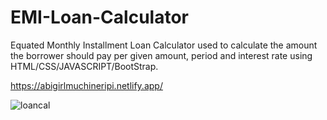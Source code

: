 # EMI-Loan-Calculator
Equated  Monthly Installment Loan Calculator used to calculate the amount the borrower should pay per given amount, period and interest rate using HTML/CSS/JAVASCRIPT/BootStrap.

https://abigirlmuchineripi.netlify.app/


![loancal](https://github.com/AbigirlMuchineripi/EMI-Loan-Calculator/assets/94177156/b87d988d-f574-4b4f-90f2-204b6ff168b0)


